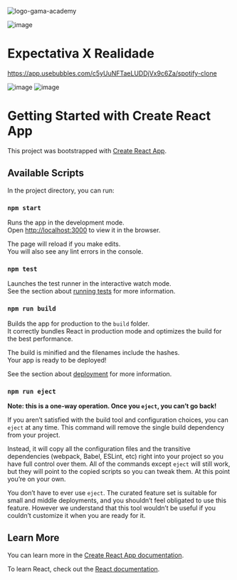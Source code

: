 


  ![logo-gama-academy](https://user-images.githubusercontent.com/94201226/159397069-37f0a50b-43ff-415f-88e5-07b3cadce522.png)


![image](https://user-images.githubusercontent.com/94201226/159397128-c10ec689-5654-4dbb-829b-e35ab5188698.png)


# Expectativa X Realidade 
  
    
      
   https://app.usebubbles.com/c5yUuNFTaeLUDDjVx9c6Za/spotify-clone
      
        
          
          
        
   ![image](https://user-images.githubusercontent.com/94201226/159398421-cd409e4c-4e90-4a02-8b84-8976ab8f648c.png)
   ![image](https://user-images.githubusercontent.com/94201226/159398688-3d5ef6e2-20c9-4ac8-a877-6328642525a2.png)
     
        













# Getting Started with Create React App

This project was bootstrapped with [Create React App](https://github.com/facebook/create-react-app).

## Available Scripts

In the project directory, you can run:

### `npm start`

Runs the app in the development mode.\
Open [http://localhost:3000](http://localhost:3000) to view it in the browser.

The page will reload if you make edits.\
You will also see any lint errors in the console.

### `npm test`

Launches the test runner in the interactive watch mode.\
See the section about [running tests](https://facebook.github.io/create-react-app/docs/running-tests) for more information.

### `npm run build`

Builds the app for production to the `build` folder.\
It correctly bundles React in production mode and optimizes the build for the best performance.

The build is minified and the filenames include the hashes.\
Your app is ready to be deployed!

See the section about [deployment](https://facebook.github.io/create-react-app/docs/deployment) for more information.

### `npm run eject`

**Note: this is a one-way operation. Once you `eject`, you can’t go back!**

If you aren’t satisfied with the build tool and configuration choices, you can `eject` at any time. This command will remove the single build dependency from your project.

Instead, it will copy all the configuration files and the transitive dependencies (webpack, Babel, ESLint, etc) right into your project so you have full control over them. All of the commands except `eject` will still work, but they will point to the copied scripts so you can tweak them. At this point you’re on your own.

You don’t have to ever use `eject`. The curated feature set is suitable for small and middle deployments, and you shouldn’t feel obligated to use this feature. However we understand that this tool wouldn’t be useful if you couldn’t customize it when you are ready for it.

## Learn More

You can learn more in the [Create React App documentation](https://facebook.github.io/create-react-app/docs/getting-started).

To learn React, check out the [React documentation](https://reactjs.org/).
